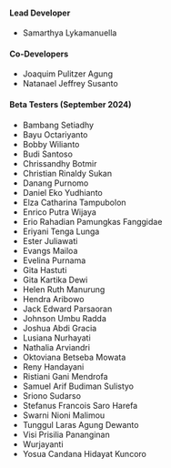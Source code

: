 
#### Lead Developer

- Samarthya Lykamanuella

#### Co-Developers

- Joaquim Pulitzer Agung
- Natanael Jeffrey Susanto

#### Beta Testers (September 2024)

- Bambang Setiadhy
- Bayu Octariyanto
- Bobby Wilianto
- Budi Santoso
- Chrissandhy Botmir
- Christian Rinaldy Sukan
- Danang Purnomo
- Daniel Eko Yudhianto
- Elza Catharina Tampubolon
- Enrico Putra Wijaya
- Erio Rahadian Pamungkas Fanggidae
- Eriyani Tenga Lunga
- Ester Juliawati
- Evangs Mailoa
- Evelina Purnama
- Gita Hastuti
- Gita Kartika Dewi
- Helen Ruth Manurung
- Hendra Aribowo
- Jack Edward Parsaoran
- Johnson Umbu Radda
- Joshua Abdi Gracia
- Lusiana Nurhayati
- Nathalia Arviandri
- Oktoviana Betseba Mowata
- Reny Handayani
- Ristiani Gani Mendrofa
- Samuel Arif Budiman Sulistyo
- Sriono Sudarso
- Stefanus Francois Saro Harefa
- Swarni Nioni Malimou
- Tunggul Laras Agung Dewanto
- Visi Prisilia Pananginan
- Wurjayanti
- Yosua Candana Hidayat Kuncoro
